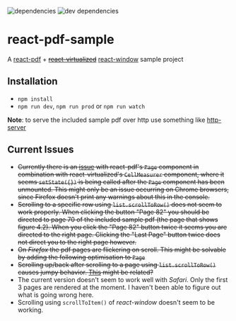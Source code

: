 ![dependencies](https://img.shields.io/david/michaeldzjap/react-pdf-sample.svg)
![dev dependencies](https://img.shields.io/david/dev/michaeldzjap/react-pdf-sample.svg)

# react-pdf-sample
A [react-pdf](https://github.com/wojtekmaj/react-pdf) + ~~[react-virtualized](https://github.com/bvaughn/react-virtualized)~~ [react-window](https://github.com/bvaughn/react-window) sample project

## Installation
- `npm install`
- `npm run dev`, `npm run prod` or `npm run watch`

**Note**: to serve the included sample pdf over http use something like [http-server](https://github.com/indexzero/http-server)

## Current Issues
- ~~Currently there is an [issue](https://github.com/wojtekmaj/react-pdf/issues/49) with react-pdf's `Page` component in combination with react-virtualized's `CellMeasurer` component, where it seems `setState({})` is being called after the `Page` component has been unmounted. This might only be an issue occurring on Chrome browsers, since Firefox doesn't print any warnings about this in the console.~~
- ~~Scrolling to a specific row using `list.scrollToRow()` does not seem to work properly. When clicking the button "Page 82" you should be directed to page 70 of the included sample pdf (the page that shows figure 4.2). When you click the "Page 82" button twice it seems you are directed to the right page. Clicking the "Last Page" button twice does not direct you to the right page however.~~
- ~~On _Firefox_ the pdf pages are flickering on scroll. This might be solvable by adding the following optimisation to `Page`~~
- ~~Scrolling up/back after scrolling to a page using `list.scrollToRow()` causes jumpy behavior. [This](https://github.com/bvaughn/react-virtualized/issues/610) might be related?~~
- The current version doesn't seem to work well with _Safari_. Only the first 3 pages are rendered at the moment. I haven't been able to figure out what is going wrong here.
- Scrolling using `scrollToItem()` of _react-window_ doesn't seem to be working.
